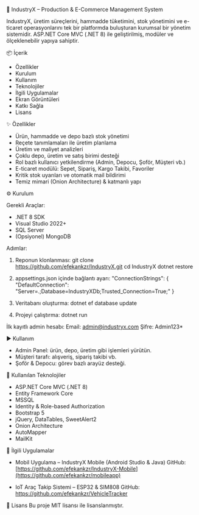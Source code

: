 🚀 IndustryX – Production & E-Commerce Management System

IndustryX, üretim süreçlerini, hammadde tüketimini, stok yönetimini ve e-ticaret operasyonlarını tek bir platformda buluşturan kurumsal bir yönetim sistemidir. ASP.NET Core MVC (.NET 8) ile geliştirilmiş, modüler ve ölçeklenebilir yapıya sahiptir.

📦 İçerik
- Özellikler
- Kurulum
- Kullanım
- Teknolojiler
- İlgili Uygulamalar
- Ekran Görüntüleri
- Katkı Sağla
- Lisans

✨ Özellikler
- Ürün, hammadde ve depo bazlı stok yönetimi
- Reçete tanımlamaları ile üretim planlama
- Üretim ve maliyet analizleri
- Çoklu depo, üretim ve satış birimi desteği
- Rol bazlı kullanıcı yetkilendirme (Admin, Depocu, Şoför, Müşteri vb.)
- E-ticaret modülü: Sepet, Sipariş, Kargo Takibi, Favoriler
- Kritik stok uyarıları ve otomatik mail bildirimi
- Temiz mimari (Onion Architecture) & katmanlı yapı

⚙️ Kurulum

Gerekli Araçlar:
- .NET 8 SDK
- Visual Studio 2022+
- SQL Server
- (Opsiyonel) MongoDB

Adımlar:
1. Reponun klonlanması:
   git clone https://github.com/efekankzr/IndustryX.git
   cd IndustryX
   dotnet restore

2. appsettings.json içinde bağlantı ayarı:
   "ConnectionStrings": {
     "DefaultConnection": "Server=.;Database=IndustryXDb;Trusted_Connection=True;"
   }

3. Veritabanı oluşturma:
   dotnet ef database update

4. Projeyi çalıştırma:
   dotnet run

İlk kayıtlı admin hesabı:
Email: admin@industryx.com
Şifre: Admin123*

▶️ Kullanım
- Admin Panel: ürün, depo, üretim gibi işlemleri yürütün.
- Müşteri tarafı: alışveriş, sipariş takibi vb.
- Şoför & Depocu: görev bazlı arayüz desteği.

🧰 Kullanılan Teknolojiler
- ASP.NET Core MVC (.NET 8)
- Entity Framework Core
- MSSQL
- Identity & Role-based Authorization
- Bootstrap 5
- jQuery, DataTables, SweetAlert2
- Onion Architecture
- AutoMapper
- MailKit

📱 İlgili Uygulamalar
- Mobil Uygulama – IndustryX Mobile (Android Studio & Java)
  GitHub: [https://github.com/efekankzr/IndustryX-Mobile](https://github.com/efekankzr/mobileapp)

- IoT Araç Takip Sistemi – ESP32 & SIM808
  GitHub: https://github.com/efekankzr/VehicleTracker

📄 Lisans
Bu proje MIT lisansı ile lisanslanmıştır.
